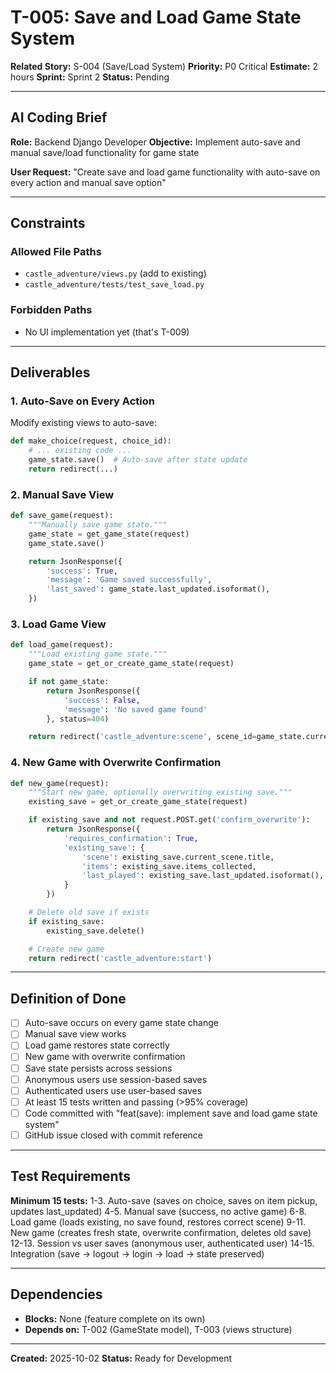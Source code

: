 # T-005: Save and Load Game State System

**Related Story:** S-004 (Save/Load System)
**Priority:** P0 Critical
**Estimate:** 2 hours
**Sprint:** Sprint 2
**Status:** Pending

---

## AI Coding Brief

**Role:** Backend Django Developer
**Objective:** Implement auto-save and manual save/load functionality for game state

**User Request:** "Create save and load game functionality with auto-save on every action and manual save option"

---

## Constraints

### Allowed File Paths
- `castle_adventure/views.py` (add to existing)
- `castle_adventure/tests/test_save_load.py`

### Forbidden Paths
- No UI implementation yet (that's T-009)

---

## Deliverables

### 1. Auto-Save on Every Action
Modify existing views to auto-save:
```python
def make_choice(request, choice_id):
    # ... existing code ...
    game_state.save()  # Auto-save after state update
    return redirect(...)
```

### 2. Manual Save View
```python
def save_game(request):
    """Manually save game state."""
    game_state = get_game_state(request)
    game_state.save()

    return JsonResponse({
        'success': True,
        'message': 'Game saved successfully',
        'last_saved': game_state.last_updated.isoformat(),
    })
```

### 3. Load Game View
```python
def load_game(request):
    """Load existing game state."""
    game_state = get_or_create_game_state(request)

    if not game_state:
        return JsonResponse({
            'success': False,
            'message': 'No saved game found'
        }, status=404)

    return redirect('castle_adventure:scene', scene_id=game_state.current_scene.scene_id)
```

### 4. New Game with Overwrite Confirmation
```python
def new_game(request):
    """Start new game, optionally overwriting existing save."""
    existing_save = get_or_create_game_state(request)

    if existing_save and not request.POST.get('confirm_overwrite'):
        return JsonResponse({
            'requires_confirmation': True,
            'existing_save': {
                'scene': existing_save.current_scene.title,
                'items': existing_save.items_collected,
                'last_played': existing_save.last_updated.isoformat(),
            }
        })

    # Delete old save if exists
    if existing_save:
        existing_save.delete()

    # Create new game
    return redirect('castle_adventure:start')
```

---

## Definition of Done

- [ ] Auto-save occurs on every game state change
- [ ] Manual save view works
- [ ] Load game restores state correctly
- [ ] New game with overwrite confirmation
- [ ] Save state persists across sessions
- [ ] Anonymous users use session-based saves
- [ ] Authenticated users use user-based saves
- [ ] At least 15 tests written and passing (>95% coverage)
- [ ] Code committed with "feat(save): implement save and load game state system"
- [ ] GitHub issue closed with commit reference

---

## Test Requirements

**Minimum 15 tests:**
1-3. Auto-save (saves on choice, saves on item pickup, updates last_updated)
4-5. Manual save (success, no active game)
6-8. Load game (loads existing, no save found, restores correct scene)
9-11. New game (creates fresh state, overwrite confirmation, deletes old save)
12-13. Session vs user saves (anonymous user, authenticated user)
14-15. Integration (save → logout → login → load → state preserved)

---

## Dependencies

- **Blocks:** None (feature complete on its own)
- **Depends on:** T-002 (GameState model), T-003 (views structure)

---

**Created:** 2025-10-02
**Status:** Ready for Development
